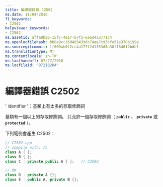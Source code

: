 ```yaml
---
title: 編譯器錯誤 C2502
ms.date: 11/04/2016
f1_keywords:
- C2502
helpviewer_keywords:
- C2502
ms.assetid: affa0b86-15fc-4e17-b7f2-6aad4a3771c4
ms.openlocfilehash: bb0e9cc16d403439dc74ae7c93cfe51e370b199a
ms.sourcegitcommit: 1f009ab0f2cc4a177f2d1353d5a38f164612bdb1
ms.translationtype: MT
ms.contentlocale: zh-TW
ms.lasthandoff: 07/27/2020
ms.locfileid: "87218204"
---
```

# <a name="compiler-error-c2502"></a>編譯器錯誤 C2502

' identifier '：基類上有太多的存取修飾詞

基類有一個以上的存取修飾詞。 只允許一個存取修飾詞（ **`public`** 、 **`private`** 或 **`protected`** ）。

下列範例會產生 C2502：

```cpp
// C2502.cpp
// compile with: /c
class A { };
class B { };
class C : private public A { };   // C2502

// OK
class D : private A {};
class E : public A, private B {};
```
